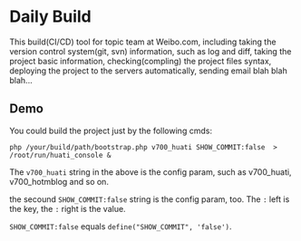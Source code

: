 # Daily Build

This build(CI/CD) tool for topic team at Weibo.com, including taking the version control system(git, svn) information, such as log and diff, taking the project basic information, checking(compling) the project files syntax, deploying the project to the servers automatically, sending email blah blah blah...

## Demo

You could build the project just by the following cmds:

`php /your/build/path/bootstrap.php v700_huati SHOW_COMMIT:false  > /root/run/huati_console &`

The `v700_huati` string in the above is the config param, such as v700_huati, v700_hotmblog and so on.

the secound `SHOW_COMMIT:false` string is the config param, too. The `:` left is the key, the `:` right is the value.

`SHOW_COMMIT:false` equals `define("SHOW_COMMIT", 'false')`.
